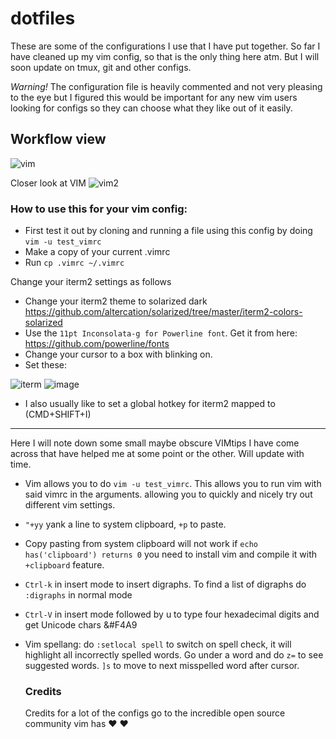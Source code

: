 # dotfiles
These are some of the configurations I use that I have put together. So far I have cleaned up my vim config, so that is the only thing here atm. But I will soon update on tmux, git and other configs.

*Warning!* The configuration file is heavily commented and not very pleasing to the eye but I figured this would be important for any new vim users looking for configs so they can choose what they like out of it easily. 

## Workflow view
![vim](https://user-images.githubusercontent.com/6232733/34429931-da4d5bac-ec2c-11e7-8051-56c25df707d6.gif)

Closer look at VIM
![vim2](https://user-images.githubusercontent.com/6232733/34430103-2dd03aa4-ec2f-11e7-9351-edb28f1e82d4.gif)


### How to use this for your vim config:
- First test it out by cloning and running a file using this config by doing `vim -u test_vimrc`
- Make a copy of your current .vimrc
- Run `cp .vimrc ~/.vimrc` 

Change your iterm2 settings as follows
- Change your iterm2 theme to solarized dark https://github.com/altercation/solarized/tree/master/iterm2-colors-solarized
- Use the `11pt Inconsolata-g for Powerline font`. Get it from here: https://github.com/powerline/fonts
- Change your cursor to a box with blinking on.
- Set these:

![iterm](https://user-images.githubusercontent.com/6232733/34429739-328d20e8-ec2a-11e7-8f1d-d13926a9c667.png)
![image](https://user-images.githubusercontent.com/6232733/34429741-3be41e8a-ec2a-11e7-8743-33b35659d2de.png)

- I also usually like to set a global hotkey for iterm2 mapped to (CMD+SHIFT+I)

--------------------------------------------------------------------------------------------------
Here I will note down some small maybe obscure VIMtips I have come across that have helped me at some point or the other. Will update with time.

- Vim allows you to do  `vim -u test_vimrc`. This allows you to run vim with said vimrc in the arguments. 
  allowing you to quickly and nicely try out different vim settings. 
- `"+yy` yank a line to system clipboard, `+p` to paste.
- Copy pasting from system clipboard will not work if `echo has('clipboard') returns 0` you need to install vim and compile it with `+clipboard` feature.
- `Ctrl-k` in insert mode to insert digraphs. To find a list of digraphs do `:digraphs` in normal mode
- `Ctrl-V` in insert mode followed by u to type four hexadecimal digits and get Unicode chars &#F4A9
- Vim spellang: do `:setlocal spell` to switch on spell check, it will highlight all incorrectly spelled words. Go under a word and do `z=` to see suggested words.
  `]s` to move to next misspelled word after cursor.  
  
  ### Credits
  Credits for a lot of the configs go to the incredible open source community vim has &#10084; 	&#10084;
